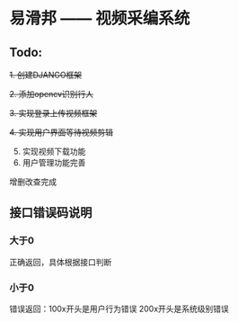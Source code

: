 # 易滑邦 —— 视频采编系统

## Todo:

~~1. 创建DJANGO框架~~

~~2. 添加opencv识别行人~~

~~3. 实现登录上传视频框架~~

~~4. 实现用户界面等待视频剪辑~~

5. 实现视频下载功能
6. 用户管理功能完善

增删改查完成

## 接口错误码说明

### 大于0

正确返回，具体根据接口判断

### 小于0

错误返回：100x开头是用户行为错误 200x开头是系统级别错误